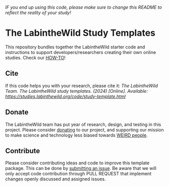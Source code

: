 *IF you end up using this code, please make sure to change this README to reflect the reality of your study!*

# The LabintheWild Study Templates

This repository bundles together the LabintheWild starter code and instructions to support developers/researchers 
creating their own online studies. Check our [HOW-TO](docs/0-TheStudyTemplate.md)!

## Cite

If this code helps you with your research, please cite it:
*The LabintheWild Team. The LabintheWild study templates. (2024) [Online]. Available: https://studies.labinthewild.org/code/study-template.html*


## Donate

The LabintheWild team has put year of research, design, and testing in this project.
Please consider [donating](https://web.labinthewild.org/donating) to our project, and supporting our mission to 
make science and technology less biased towards [WEIRD people](https://dl.acm.org/doi/10.1145/3411764.3445488).


## Contribute

Please consider contributing ideas and code to improve this template package. 
This can be done by [submitting an issue](https://github.com/labinthewild/LITW-study-templates/issues). 
Be aware that we will only accept code contribution through PULL REQUEST that implement changes openly discussed and assigned issues.

